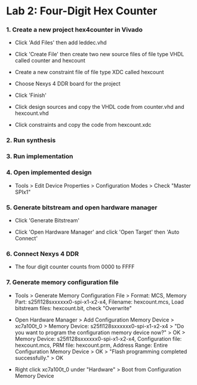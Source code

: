 # Lab 2: Four-Digit Hex Counter

### 1. Create a new project hex4counter in Vivado

* Click 'Add Files' then add leddec.vhd

* Click 'Create File' then create two new source files of file type VHDL called counter and hexcount

* Create a new constraint file of file type XDC called hexcount

* Choose Nexys 4 DDR board for the project

* Click 'Finish'

* Click design sources and copy the VHDL code from counter.vhd and hexcount.vhd

* Click constraints and copy the code from hexcount.xdc

### 2. Run synthesis

### 3. Run implementation

### 4. Open implemented design

* Tools > Edit Device Properties > Configuration Modes > Check "Master SPIx1"

### 5. Generate bitstream and open hardware manager

* Click 'Generate Bitstream'

* Click 'Open Hardware Manager' and click 'Open Target' then 'Auto Connect'

### 6. Connect Nexys 4 DDR

* The four digit counter counts from 0000 to FFFF

### 7. Generate memory configuration file

* Tools > Generate Memory Configuration File > Format: MCS, Memory Part: s25fl128sxxxxxx0-spi-x1-x2-x4, Filename: hexcount.mcs, Load bitstream files: hexcount.bit, check "Overwrite"

* Open Hardware Manager > Add Configuration Memory Device > xc7a100t_0 > Memory Device: s25fl128sxxxxxx0-spi-x1-x2-x4 > "Do you want to program the configuration memory device now?" > OK > Memory Device: s25fl128sxxxxxx0-spi-x1-x2-x4, Configuration file: hexcount.mcs, PRM file: hexcount.prm, Address Range: Entire Configuration Memory Device > OK > "Flash programming completed successfully." > OK

* Right click xc7a100t_0 under "Hardware" > Boot from Configuration Memory Device
